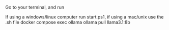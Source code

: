 Go to your terminal, and run 

If using a windows/linux computer run start.ps1, if using a mac/unix use the .sh file
docker compose exec ollama ollama pull llama3.1:8b